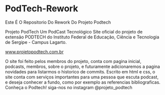 # PodTech-Rework

Este É O Repositorio Do Rework Do Projeto Podtech

Projeto PodTech Um PodCast Tecnológico
Site oficial do projeto de extensão PODTECH do Instituto Federal de Educação, Ciência e Tecnologia de Sergipe - Campus Lagarto.

www.projetopodtech.com.br

O site foi feito pelos membros do projeto, conta com pagina inicial, podcasts, membros, sobre o projeto, e futuramente adicionaremos a pagina novidades para listarmos o historico de commits. Escrito em html e css, o site conta com serviços importantes para uma pessoa que escuta podcast, e deseja conhecer a fundo, como por exemplo as referencias bibliograficas. Conheça o Podtech! siga-nos no instagram @projeto_podtech
